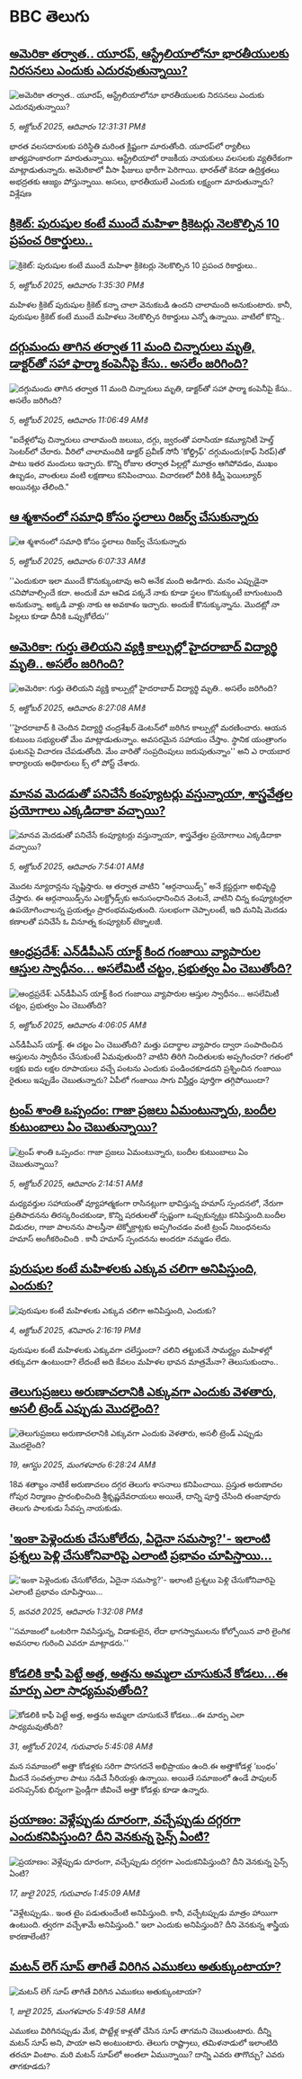 # BBC తెలుగు## [అమెరికా తర్వాత.. యూరప్, ఆస్ట్రేలియాలోనూ భారతీయులకు నిరసనలు ఎందుకు ఎదురవుతున్నాయి? ](https://www.bbc.com/telugu/articles/crmerk7ppdro?at_medium=RSS&at_campaign=rss?at_campaign=githubrss)![అమెరికా తర్వాత.. యూరప్, ఆస్ట్రేలియాలోనూ భారతీయులకు నిరసనలు ఎందుకు ఎదురవుతున్నాయి? ](https://ichef.bbci.co.uk/ace/ws/240/cpsprodpb/b8e9/live/e938f720-a1e6-11f0-ab23-d127b1d8dfad.jpg)_5, అక్టోబర్ 2025, ఆదివారం 12:31:31 PMకి_భారత వలసదారులకు పరిస్థితి మరింత క్లిష్టంగా మారుతోంది. యూరప్‌లో ర్యాలీలు జాత్యహంకారంగా మారుతున్నాయి. ఆస్ట్రేలియాలో రాజకీయ నాయకులు వలసలకు వ్యతిరేకంగా మాట్లాడుతున్నారు. అమెరికాలో వీసా ఫీజులు భారీగా పెరిగాయి. భారత్‌తో కెనడా ఉద్రిక్తతలు అభద్రతకు ఆజ్యం పోస్తున్నాయి. అసలు, భారతీయులే ఎందుకు లక్ష్యంగా  మారుతున్నారు? విశ్లేషణ## [క్రికెట్‌: పురుషుల కంటే ముందే మహిళా క్రికెటర్లు నెలకొల్పిన 10 ప్రపంచ రికార్డులు..](https://www.bbc.com/telugu/articles/ckgqv52z00ro?at_medium=RSS&at_campaign=rss?at_campaign=githubrss)![క్రికెట్‌: పురుషుల కంటే ముందే మహిళా క్రికెటర్లు నెలకొల్పిన 10 ప్రపంచ రికార్డులు..](https://ichef.bbci.co.uk/ace/ws/240/cpsprodpb/417f/live/d7e6acc0-a1ef-11f0-ab23-d127b1d8dfad.jpg)_5, అక్టోబర్ 2025, ఆదివారం 1:35:30 PMకి_మహిళల క్రికెట్ పురుషుల క్రికెట్ కన్నా చాలా వెనుకబడి ఉందని చాలామంది అనుకుంటారు. కానీ, పురుషుల క్రికెట్ కంటే ముందే మహిళలు నెలకొల్పిన రికార్డులు ఎన్నో ఉన్నాయి. వాటిలో కొన్ని..## [దగ్గుమందు తాగిన తర్వాత 11 మంది చిన్నారులు మృతి, డాక్టర్‌తో సహా ఫార్మా కంపెనీపై కేసు.. అసలేం జరిగింది?](https://www.bbc.com/telugu/articles/cly15xx2nd4o?at_medium=RSS&at_campaign=rss?at_campaign=githubrss)![దగ్గుమందు తాగిన తర్వాత 11 మంది చిన్నారులు మృతి, డాక్టర్‌తో సహా ఫార్మా కంపెనీపై కేసు.. అసలేం జరిగింది?](https://ichef.bbci.co.uk/ace/ws/240/cpsprodpb/7e7a/live/b7d69ad0-a1db-11f0-88d2-67f0fdc7ff28.png)_5, అక్టోబర్ 2025, ఆదివారం 11:06:49 AMకి_"ఐదేళ్లలోపు చిన్నారులు చాలామంది జలుబు, దగ్గు, జ్వరంతో పరాసియా కమ్యూనిటీ హెల్త్ సెంటర్‌‌లో చేరారు. వీరిలో చాలామందికి డాక్టర్ ప్రవీణ్ సోనీ 'కోల్డ్రిఫ్' దగ్గుమందు(కాఫ్ సిరప్‌)తో పాటు ఇతర మందులు ఇచ్చారు. కొన్ని రోజుల తర్వాత పిల్లల్లో మూత్రం ఆగిపోవడం, ముఖం ఉబ్బడం, వాంతులు వంటి లక్షణాలు కనిపించాయి. విచారణలో వీరికి కిడ్నీ ఫెయిల్యూర్ అయినట్లు తేలింది."## [ఆ శ్మశానంలో  సమాధి కోసం స్థలాలు రిజర్వ్ చేసుకున్నారు](https://www.bbc.com/telugu/articles/cx2r69y496do?at_medium=RSS&at_campaign=rss?at_campaign=githubrss)![ఆ శ్మశానంలో  సమాధి కోసం స్థలాలు రిజర్వ్ చేసుకున్నారు](https://ichef.bbci.co.uk/ace/ws/240/cpsprodpb/bfb5/live/aaef0750-9d33-11f0-b741-177e3e2c2fc7.jpg)_5, అక్టోబర్ 2025, ఆదివారం 6:07:33 AMకి_''ఎందుకురా ఇలా ముందే కొనుక్కుంటావు అని అనేక మంది అడిగారు. మనం ఎప్పుడైనా చనిపోవాల్సిందే కదా. అందుకే మా ఆవిడ పక్కనే నాకు కూడా స్థలం కొనుక్కుంటే బాగుంటుంది అనుకున్నా. అక్కడి వాళ్లు నాకు ఆ అవకాశం ఇచ్చారు. అందుకే  కొనుక్కున్నాను. మొదట్లో నా పిల్లలు కూడా దీనికి ఒప్పుకోలేదు’’## [అమెరికా: గుర్తు తెలియని వ్యక్తి కాల్పుల్లో హైదరాబాద్‌ విద్యార్థి మృతి.. అసలేం జరిగింది? ](https://www.bbc.com/telugu/articles/c784gx6z314o?at_medium=RSS&at_campaign=rss?at_campaign=githubrss)![అమెరికా: గుర్తు తెలియని వ్యక్తి కాల్పుల్లో హైదరాబాద్‌ విద్యార్థి మృతి.. అసలేం జరిగింది? ](https://ichef.bbci.co.uk/ace/ws/240/cpsprodpb/c8ea/live/1f6c7740-a1b5-11f0-a1fd-c728f3e1fa9a.jpg)_5, అక్టోబర్ 2025, ఆదివారం 8:27:08 AMకి_''హైదరాబాద్ కి చెందిన విద్యార్థి చంద్రశేఖర్ డెంటన్‌లో జరిగిన కాల్పుల్లో మరణించారు. ఆయన కుటుంబ సభ్యులతో మేం మాట్లాడుతున్నాం. అవసరమైన సహాయం చేస్తాం. స్థానిక యంత్రాంగం ఘటనపై విచారణ చేపడుతోంది. మేం వారితో సంప్రదింపులు జరుపుతున్నాం'' అని ఎ రాయబార కార్యాలయ అధికారులు క్స్ లో పోస్ట్ చేశారు.## [మానవ మెదడుతో పనిచేసే కంప్యూటర్లు వస్తున్నాయా, శాస్త్రవేత్తల ప్రయోగాలు ఎక్కడిదాకా వచ్చాయి? ](https://www.bbc.com/telugu/articles/c30641qpgyeo?at_medium=RSS&at_campaign=rss?at_campaign=githubrss)![మానవ మెదడుతో పనిచేసే కంప్యూటర్లు వస్తున్నాయా, శాస్త్రవేత్తల ప్రయోగాలు ఎక్కడిదాకా వచ్చాయి? ](https://ichef.bbci.co.uk/ace/ws/240/cpsprodpb/ab5c/live/0cdec8b0-a1a8-11f0-ab80-0d14b1e5c94f.jpg)_5, అక్టోబర్ 2025, ఆదివారం 7:54:01 AMకి_మొదట న్యూరాన్లను సృష్టిస్తారు. ఆ తర్వాత వాటిని "ఆర్గనాయిడ్స్‌" అనే క్లస్టర్లుగా అభివృద్ధి చేస్తారు. ఈ ఆర్గనాయిడ్స్‌ను ఎలక్ట్రోడ్స్‌కు అనుసంధానించిన వెంటనే, వాటిని చిన్న కంప్యూటర్లలా ఉపయోగించాలన్న ప్రయత్నం ప్రారంభమవుతుంది. సులభంగా చెప్పాలంటే, ఇది మనిషి మెదడు కణాలతో పనిచేసే ఓ వినూత్న కంప్యూటర్ టెక్నాలజీ.## [ఆంధ్రప్రదేశ్: ఎన్‌డీపీఎస్ యాక్ట్ కింద  గంజాయి వ్యాపారుల ఆస్తుల స్వాధీనం... అసలేమిటీ చట్టం, ప్రభుత్వం ఏం చెబుతోంది?](https://www.bbc.com/telugu/articles/cj4yk9z742vo?at_medium=RSS&at_campaign=rss?at_campaign=githubrss)![ఆంధ్రప్రదేశ్: ఎన్‌డీపీఎస్ యాక్ట్ కింద  గంజాయి వ్యాపారుల ఆస్తుల స్వాధీనం... అసలేమిటీ చట్టం, ప్రభుత్వం ఏం చెబుతోంది?](https://ichef.bbci.co.uk/ace/ws/240/cpsprodpb/f120/live/c3d4de00-a118-11f0-909f-795e864c8891.jpg)_5, అక్టోబర్ 2025, ఆదివారం 4:06:05 AMకి_ఎన్‌డీపీఎస్ యాక్ట్. ఈ చట్టం ఏం చెబుతోంది? మత్తు పదార్థాల వ్యాపారం ద్వారా సంపాదించిన ఆస్తులను స్వాధీనం చేసుకుంటే ఏమవుతుంది? వాటిని తిరిగి  నిందితులకు అప్పగించరా? గతంలో లక్షకు ఐదు లక్షల రూపాయలు వచ్చే పంటను ఎందుకు పండించకూడదని ప్రశ్నించిన గంజాయి రైతులు ఇప్పుడేం చెబుతున్నారు? ఏపీలో గంజాయి సాగు విస్తీర్ణం పూర్తిగా తగ్గిపోయిందా?## [ట్రంప్ శాంతి ఒప్పందం: గాజా ప్రజలు ఏమంటున్నారు, బందీల కుటుంబాలు ఏం చెబుతున్నాయి? ](https://www.bbc.com/telugu/articles/czx0engw52no?at_medium=RSS&at_campaign=rss?at_campaign=githubrss)![ట్రంప్ శాంతి ఒప్పందం: గాజా ప్రజలు ఏమంటున్నారు, బందీల కుటుంబాలు ఏం చెబుతున్నాయి? ](https://ichef.bbci.co.uk/ace/ws/240/cpsprodpb/8e5b/live/aa86b160-a18d-11f0-a542-430d179e633f.jpg)_5, అక్టోబర్ 2025, ఆదివారం 2:14:51 AMకి_మధ్యవర్తుల సహాయంతో వ్యూహాత్మకంగా రాసినట్లుగా భావిస్తున్న హమాస్ స్పందనలో, నేరుగా ప్రతిపాదనను తిరస్కరించకుండా, కొన్ని షరతులతో స్పష్టంగా ఒప్పుకున్నట్లు కనిపిస్తుంది.బందీల విడుదల, గాజా పాలనను పాలస్తీనా టెక్నోక్రాట్లకు అప్పగించడం వంటి ట్రంప్ నిబంధనలను హమాస్ అంగీకరించింది . కానీ  హమాస్ స్పందనను అందరూ నమ్మడం లేదు.## [పురుషుల కంటే మహిళలకు ఎక్కువ చలిగా అనిపిస్తుంది, ఎందుకు? ](https://www.bbc.com/telugu/articles/ce80zzer480o?at_medium=RSS&at_campaign=rss?at_campaign=githubrss)![పురుషుల కంటే మహిళలకు ఎక్కువ చలిగా అనిపిస్తుంది, ఎందుకు? ](https://ichef.bbci.co.uk/ace/ws/240/cpsprodpb/dbd0/live/f8669660-a125-11f0-909f-795e864c8891.jpg)_4, అక్టోబర్ 2025, శనివారం 2:16:19 PMకి_పురుషుల కంటే మహిళలకు ఎక్కువగా చలేస్తుందా? చలిని తట్టుకునే సామర్థ్యం మహిళల్లో తక్కువగా ఉంటుందా?  లేదంటే అది కేవలం మహిళల భావన మాత్రమేనా? తెలుసుకుందాం..## [తెలుగుప్రజలు అరుణాచలానికి ఎక్కువగా ఎందుకు వెళతారు, అసలీ ట్రెండ్ ఎప్పుడు మొదలైంది? ](https://www.bbc.com/telugu/articles/c8jp32zrzxpo?at_medium=RSS&at_campaign=rss?at_campaign=githubrss)![తెలుగుప్రజలు అరుణాచలానికి ఎక్కువగా ఎందుకు వెళతారు, అసలీ ట్రెండ్ ఎప్పుడు మొదలైంది? ](https://ichef.bbci.co.uk/ace/ws/240/cpsprodpb/cf2d/live/01932bf0-7d85-11f0-98a0-956f61945264.jpg)_19, ఆగస్టు 2025, మంగళవారం 6:28:24 AMకి_18వ శతాబ్దం నాటికే అరుణాచలం దగ్గర తెలుగు శాసనాలు కనిపించాయి. ప్రస్తుత అరుణాచల గోపుర నిర్మాణం ప్రారంభించింది శ్రీకృష్ణదేవరాయలు అయితే, దాన్ని పూర్తి చేసింది తంజావూరు తెలుగు పాలకుడు సేవప్ప నాయకుడు.## ['ఇంకా పెళ్లెందుకు చేసుకోలేదు, ఏదైనా సమస్యా?'- ఇలాంటి ప్రశ్నలు పెళ్లి చేసుకోనివారిపై ఎలాంటి ప్రభావం చూపిస్తాయి... ](https://www.bbc.com/telugu/articles/cgq1w3lz7yyo?at_medium=RSS&at_campaign=rss?at_campaign=githubrss)!['ఇంకా పెళ్లెందుకు చేసుకోలేదు, ఏదైనా సమస్యా?'- ఇలాంటి ప్రశ్నలు పెళ్లి చేసుకోనివారిపై ఎలాంటి ప్రభావం చూపిస్తాయి... ](https://ichef.bbci.co.uk/ace/ws/240/cpsprodpb/f6de/live/72c94a60-cb3e-11ef-87df-d575b9a434a4.jpg)_5, జనవరి 2025, ఆదివారం 1:32:08 PMకి_''సమాజంలో ఒంటరిగా నివసిస్తున్న, విడాకులైన, లేదా భాగస్వాములను కోల్పోయిన వారి లైంగిక అవసరాల గురించి ఎవరూ మాట్లాడరు.''## [కోడలికి కాఫీ పెట్టే అత్త, అత్తను అమ్మలా చూసుకునే కోడలు...ఈ మార్పు ఎలా సాధ్యమవుతోంది?](https://www.bbc.com/telugu/articles/c1l41zl8el2o?at_medium=RSS&at_campaign=rss?at_campaign=githubrss)![కోడలికి కాఫీ పెట్టే అత్త, అత్తను అమ్మలా చూసుకునే కోడలు...ఈ మార్పు ఎలా సాధ్యమవుతోంది?](https://ichef.bbci.co.uk/ace/ws/240/cpsprodpb/2b61/live/9176a6d0-8b0e-11ef-a81b-b1eda9741da3.jpg)_31, అక్టోబర్ 2024, గురువారం 5:45:08 AMకి_మన సమాజంలో అత్తా కోడళ్లకు సరిగా పొసగదనే అభిప్రాయం ఉంది.ఈ అత్తాకోడళ్ల ‘బంధం’ మీదనే సంవత్సరాల పాటు నడిచే సీరియళ్లు ఉన్నాయి. అయితే సమాజంలో ఉండే పాపులర్ పరసెప్సన్‌కు భిన్నంగా ఫ్రెండ్లీగా జీవించే అత్తా కోడళ్లు కూడా ఉన్నారు.## [ప్రయాణం: వెళ్లేప్పుడు దూరంగా, వచ్చేప్పుడు దగ్గరగా ఎందుకనిపిస్తుంది? దీని వెనకున్న సైన్స్ ఏంటి?](https://www.bbc.com/telugu/articles/c0l4y727n1jo?at_medium=RSS&at_campaign=rss?at_campaign=githubrss)![ప్రయాణం: వెళ్లేప్పుడు దూరంగా, వచ్చేప్పుడు దగ్గరగా ఎందుకనిపిస్తుంది? దీని వెనకున్న సైన్స్ ఏంటి?](https://ichef.bbci.co.uk/ace/ws/240/cpsprodpb/054c/live/6957c010-62b0-11f0-8e78-11023c48a856.png)_17, జులై 2025, గురువారం 1:45:09 AMకి_"వెళ్లేటప్పుడు.. ఇంత టైం పడుతుందేంటి అనిపిస్తుంది. కానీ, వచ్చేటప్పుడు మాత్రం హాయిగా ఉంటుంది. త్వరగా వచ్చేశామే అనిపిస్తుంది." ఇలా ఎందుకు అనిపిస్తుంది? దీని వెనకున్న శాస్త్రీయ కారణాలేంటి?## [మటన్ లెగ్ సూప్ తాగితే విరిగిన ఎముకలు అతుక్కుంటాయా?](https://www.bbc.com/telugu/articles/c0l4g92j8kzo?at_medium=RSS&at_campaign=rss?at_campaign=githubrss)![మటన్ లెగ్ సూప్ తాగితే విరిగిన ఎముకలు అతుక్కుంటాయా?](https://ichef.bbci.co.uk/ace/ws/240/cpsprodpb/b31e/live/cce532c0-6d41-11f0-9462-bb509dc78127.jpg)_1, జులై 2025, మంగళవారం 5:49:58 AMకి_ఎముకలు విరిగినప్పుడు మేక, పొట్టేళ్ల కాళ్లతో చేసిన సూప్ తాగమని చెబుతుంటారు. దీన్ని మటన్ సూప్ అని, పాయా అని అంటుంటారు. తెలుగు రాష్ట్రాలు, తమిళనాడులో ఇలాంటిది తరచూ వింటాం. మరి మటన్ సూప్‌లో అంతలా ఏమున్నాయి? దాన్ని ఎవరు తాగొచ్చు? ఎవరు తాగకూడదు?